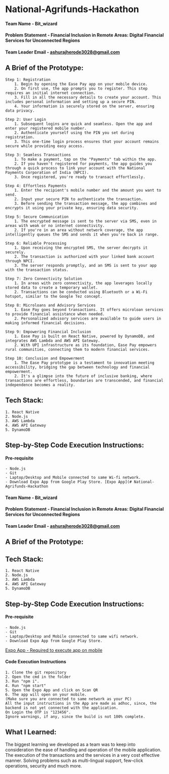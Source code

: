 # National-Agrifunds-Hackathon

#### Team Name - Bit_wizard

#### Problem Statement - Financial Inclusion in Remote Areas: Digital Financial Services for Unconnected Regions

#### Team Leader Email - ashurajherode3028@gmail.com

## A Brief of the Prototype:

    Step 1: Registration
        1. Begin by opening the Ease Pay app on your mobile device.
        2. On first use, the app prompts you to register. This step requires an initial internet connection.
        3. Fill in all the necessary details to create your account. This includes personal information and setting up a secure PIN.
        4. Your information is securely stored on the server, ensuring data privacy.

    Step 2: User Login
        1. Subsequent logins are quick and seamless. Open the app and enter your registered mobile number.
        2. Authenticate yourself using the PIN you set during registration.
        3. This one-time login process ensures that your account remains secure while providing easy access.

    Step 3: Seamless Transactions
        1. To make a payment, tap on the "Payments" tab within the app.
        2. If you haven't registered for payments, the app guides you through a quick process to link your account with the National Payments Corporation of India (NPCI).
        3. Once registered, you're ready to transact effortlessly.

    Step 4: Effortless Payments
        1. Enter the recipient's mobile number and the amount you want to send.
        2. Input your secure PIN to authenticate the transaction.
        3. Before sending the transaction message, the app combines and encrypts it using your private key, ensuring data security.

    Step 5: Secure Communication
        1. The encrypted message is sent to the server via SMS, even in areas with weak or no internet connectivity.
        2. If you're in an area without network coverage, the app intelligently queues the SMS and sends it when you're back in range.

    Step 6: Reliable Processing
        1. Upon receiving the encrypted SMS, the server decrypts it securely.
        2. The transaction is authorized with your linked bank account through NPCI.
        3. The server responds promptly, and an SMS is sent to your app with the transaction status.

    Step 7: Zero Connectivity Solution
        1. In areas with zero connectivity, the app leverages locally stored data to create a temporary wallet.
        2. Transactions can be conducted using Bluetooth or a Wi-Fi hotspot, similar to the Google Tez concept.

    Step 8: Microloans and Advisory Services
        1. Ease Pay goes beyond transactions. It offers microloan services to provide financial assistance when needed.
        2. Personalized advisory services are available to guide users in making informed financial decisions.

    Step 9: Empowering Financial Inclusion
        1. Ease Pay is built on React Native, powered by DynamoDB, and integrates AWS Lambda and AWS API Gateway.
        2. With UPI infrastructure as its foundation, Ease Pay empowers rural communities, connecting them to modern financial services.

    Step 10: Conclusion and Empowerment
        1. The Ease Pay prototype is a testament to innovation meeting accessibility, bridging the gap between technology and financial empowerment.
        2. It's a glimpse into the future of inclusive banking, where transactions are effortless, boundaries are transcended, and financial independence becomes a reality.

## Tech Stack:

    1. React Native
    2. Node.js
    3. AWS Lambda
    4. AWS API Gateway
    5. DynamoDB

## Step-by-Step Code Execution Instructions:

#### Pre-requisite

    - Node.js
    - Git
    - Laptop/Desktop and Mobile connected to same Wi-fi network.
    - Download Expo App from Google Play Store. [Expo App](# National-Agrifunds-Hackathon

#### Team Name - Bit_wizard

#### Problem Statement - Financial Inclusion in Remote Areas: Digital Financial Services for Unconnected Regions

#### Team Leader Email - ashurajherode3028@gmail.com

## A Brief of the Prototype:

## Tech Stack:

    1. React Native
    2. Node.js
    3. AWS Lambda
    4. AWS API Gateway
    5. DynamoDB

## Step-by-Step Code Execution Instructions:

#### Pre-requisite

    - Node.js
    - Git
    - Laptop/Desktop and Mobile connected to same wifi network.
    - Download Expo App from Google Play Store.

[Expo App - Required to execute app on mobile](https://play.google.com/store/apps/details?id=host.exp.exponent&hl=en&gl=US)

#### Code Execution Instructions

    1. Clone the git repository
    2. Open the cmd in the folder
    3. Run "npm i".
    4. Run "npm start"
    5. Open the Expo App and click on Scan QR
    6. The app will open on your mobile.
    (Make sure you are connected to same network as your PC)
    All the input instructions in the App are made as adhoc, since, the backend is not yet connected with the application.
    On Login the OTP is "123456".
    Ignore warnings, if any, since the build is not 100% complete.

## What I Learned:

The biggest learning we developed as a team was to keep into consideration the ease of handling and operation of the mobile application. The execution of the transactions and the services in a very cost effective manner. Solving problems such as multi-lingual support, few-click operations, security and much more.
